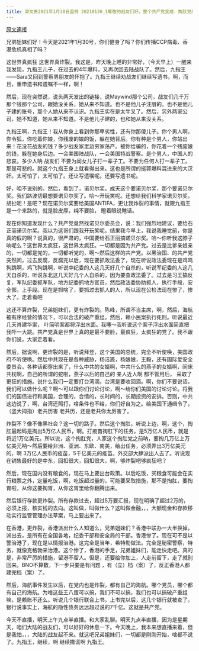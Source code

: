 ```yaml
---
title: 郭文贵2021年1月30日盖特 20210130_1尊敬的战友们好，整个共产党变成．掏肛党后．又向掏胃党迈进……已经走向疯狂．继续以贪反贪．抓政法委和纪委干部……对外以黑社会的手段威胁，各国的政府……答应中共武统台湾……一切
---
```


[原文連接](https://gnews.org/ThreadView/53479987)

兄弟姐妹们好！今天是2021年1月30号，你们健身了吗？你们传播CCP病毒、香港危机真相了吗？


这世界真疯狂 这世界真炸裂。我这是，昨天晚上睡的非常好，（今天早上）一醒来我发现，九指王儿子，在过去的4年爆料，又再次回去陆战队了。然后，九指王——Sara又回到警察男朋友的怀抱了。九指王继续劝战友们继续写遗书，啊，而且，重申遗书和遗嘱不一样，啊！


然后，现在突然说，说头两天发出的链接，说Maywind那个公司，战友们几千万那个钱那个公司，跟她没关系，她从来不知道。也不是他儿子注册的。也不是他儿子建的账号，那个人她从来不认识。九指王实在是太牛叉了。然后，另外两家公司，她不知道，她从来不知道。不是他儿子建的，也和她从来没关系。


九指王啊，九指王！我从你身上看到你那卑劣性，还有你那傻儿子。你个男人啊，你令狐，你吃着你娘，你残废的娘的饭，躲在她背后。你有种是个男人，你站出来！花没花战友的钱？多少战友家里边穷家荡产。被你给骗的，你花着一个残废娘的钱，躲在她身后边。一会美国陆战队，一会美国特战警察。是个男人，中国人的悲哀。多少人呐 战友们 不要为闺女儿子打一辈子工。不要为任何人打一辈子工。那是可悲的。就这个九指王身上就看得出来。这也是所谓的挺郭爆料混进来的大汉奸。太可怕了，太可怕了。还让写遗嘱呢。还要写遗书呢。


好，咱不说别的。然后，看到了，诺贝尔奖。成天这个要诺贝尔奖，那个要诺贝尔奖。我们路波切最想要诺贝尔奖了。哈～开玩笑呢。还想给我们科学家诺贝尔奖。胡扯呢！是吧？现在诺贝尔奖要给美国ANTIFA，更让我炸裂的事情，就跟九指王是一个来路的，就是脸皮厚，纯不要脸， 瞪着眼说瞎话。


现在你知道发现什么？共产党竟然找诺贝尔委员会，说：我们强烈地建议，要给石正丽诺贝尔奖。我以为这哥们跟我开玩笑呢。结果我今早上，我说我睡觉前，你是真的假的啊？说真的，很严肃的，中国要给石正丽搞诺贝尔奖。哈～你听我这脖子响呢么？这世界太疯狂，这世界太疯狂。一切都是因为共产党。过去是比爹亲娘亲的，一切都是党的，一切都听党的，啊～然后这样的共产党。以黑治国、的共产党 突然间，过去反腐，反腐完以后，现在要抓政法委了，现在听说政法委现在是鸡鸣狗跳啊，鸡飞狗跳啊，听说中纪委的人这几天好几个自杀的，听说军纪委的人这几天自杀的，听说东北这几天好几个人自杀的，因为要查政法委了。过去是习王搞反复，军队纪委抓军队，地方纪委抓地方官员，然后政法委协助抓人，执行手段，安全部，上手段。现在是抓啥了，要抓过去抓人的人，所以现在公检法现在惨了，惨大了。走着看吧


这还不算炸裂，兄弟姐妹们，更有炸裂的。陈峰，所谓不当主席，啊，然后，海航被有序经营的情况下，可以合法的破产重组。然后，赖小民案执行死刑。听说最近几天肖建华案， 叶简明案都将浮出水面。我噻～我听说这个案子浮出水面简直把我吓一大跳。共产党真是世界上真的是最不要脸，最疯狂，太疯狂的党了。我不跟你们说，大家走着看。


然后，据说啊，更炸裂的是，听说拜登，这个美国的总统，完全不听使唤，美国政府不听使唤。然后中共现在是各种威胁，杨洁篪，杨娘娘，王毅，还有国际爱安全委员会。各种话都穿出来了，什么中共的女婿啊，中共什么的燕子的女婿啊，同床共枕啊，自己的所谓的蛇啦，燕子以后的自己的 亲人近人啊 都不管用后， 采取了更狂的措施。说什么我们一定要打台湾滴，台湾是要收回滴。啊，你们不要说话。我们可以做什么呢？啊～可以跟你们讨论讨论，啊～给你们美国的讨论讨论。将我们的国债进行和美国，合理的，合情的，长时间的，长期投资的安排。否则，中共这边说了，啊，台湾还照打，啥条件也不给，你们好自为之。给美国下通缉令了，（竖大拇指）老共历害 老共历，还是老共你太厉害了。


炸裂不？像不像黑社会？这一切的路子。然后这个掏肛，听说上边，啊，这个，掏肛最起码是掏出5万亿人民币，啊。打疫苗掏肛下的任务，是5万亿人民币，就是将近1万亿美元。所以说，这个掏肛党，人家这个掏肛党之前呐，要掏几万亿上万亿美元呐～然后要给非洲、亚洲、东欧、南美，给出任务，必须弄出3万亿美元的，啊 3万亿人民币的疫苗，5千亿美元的疫苗。外交部大肆派出人去了。听说现在销售最好的是中东，回扣很大，回扣很大。啊，够炸裂吧够疯狂吧？


然后，现在国内没有粮食的，现在马上要出台政策。以后吃饭，买粮食可能会在实行粮票之外，定量吃饭，啊，吃饭超过量的，可能要采取措施，那不是掏肛，要掏胃啦，从你这要掏胃，从你这胃里给你翻腾出来。


然后银行存款更炸裂。所有存款过去，超过5万要汇报，现在明确了超过2万的，必须上报，核实钱的去向。这叫做，叫做什么？这叫做金融，，，大额现金和存款移动实行监管管理办法草案，马上要出来了。


在香港，更炸裂，香港派出什么人知道么，兄弟姐妹们？香港中联办一大半换掉，派出去，是所有在全国各地，纪委干部和安全局的干部。香港惨了。现在可不是以警治港了，现在是以情报治港。这完全是当年，希特勒做法。完全是秘密警察，特务，就像克格勃来治港。这个惨了，香港的手足，兄弟姐妹们，能走快走吧。真的是，非常严厉的措施，留港不留人。但是，还要给你加上，人走前留下，走了就别回来。BNO不算数，下一步只要是有问题 ，有（立）档（案）了，反正香港人都建完档（案）了。


然后，海航事件发生以后，在党内也是炸裂，都有自己的海航。哪个党员，哪个都有自己的海航。为啥这些王八蛋可以搞，我们不可以搞，我们也可以搞破产重组嘛，是赖账不还么。听说几个银行联合上书，上书完以后，这几个银行就被查了。银行说事实上，海航的隐性债务远远超过说的7千亿。这就是共产党。


今天不直播，明天上午九点半直播。和大家乱聊。明天九点半直播，因为是星期天，咱们大陆的战友们，可以好好的休息一下。今天晚上，我本来想直播来着，但是我怕，，，大陆的战友起不来。就这吧兄弟姐妹们，一切都是刚刚开始，啥都不说了。九指王，继续，啊 继续撒谎啊 九指王。
